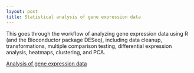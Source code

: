 ```yaml
---
layout: post
title: Statistical analysis of gene expression data
---
```

This goes through the workflow of analyzing gene expression data using R (and the Bioconductor package DESeq), including data cleanup, transformations, multiple comparison testing, differential expression analysis, heatmaps, clustering, and PCA.

[Analysis of gene expression data](https://github.com/JoomiK/GeneExpression/blob/master/RNASeq_with_DNASeq.md) 


